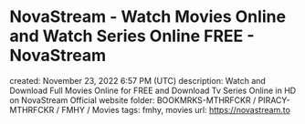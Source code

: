 # NovaStream - Watch Movies Online and Watch Series Online FREE - NovaStream

created: November 23, 2022 6:57 PM (UTC)
description: Watch and Download Full Movies Online for FREE and Download Tv Series Online in HD on NovaStream Official website
folder: BOOKMRKS-MTHRFCKR / PIRACY-MTHRFCKR / FMHY / Movies
tags: fmhy, movies
url: https://novastream.to